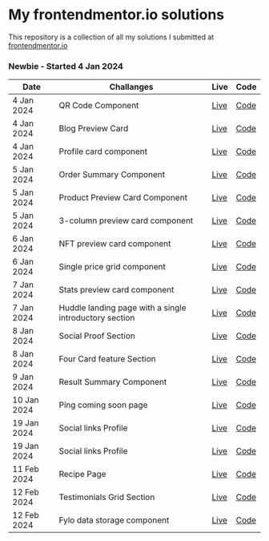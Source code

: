 # My frontendmentor.io solutions

This repository is a collection of all my solutions I submitted at [frontendmentor.io ](https://www.frontendmentor.io/)

### Newbie - Started 4 Jan 2024

| Date        | Challanges                                             | Live                                                                                                             | Code                                                                                                                                                                             |
| ----------- | ------------------------------------------------------ | ---------------------------------------------------------------------------------------------------------------- | -------------------------------------------------------------------------------------------------------------------------------------------------------------------------------- |
| 4 Jan 2024  | QR Code Component                                      | [Live](https://fancy-dasik-0d72aa.netlify.app/qr%20code%20component/)                                            | [Code](https://github.com/madhavan-ts/FrontendMentors-Challenges/tree/e6c6f713554a290d06b570919c9e65f5383f1443/QR%20code%20component)                                            |
| 4 Jan 2024  | Blog Preview Card                                      | [Live](https://fancy-dasik-0d72aa.netlify.app/blog%20preview%20card/)                                            | [Code](https://github.com/madhavan-ts/FrontendMentors-Challenges/tree/e6c6f713554a290d06b570919c9e65f5383f1443/Blog%20preview%20card)                                            |
| 4 Jan 2024  | Profile card component                                 | [Live](https://fancy-dasik-0d72aa.netlify.app/profile%20card%20component/)                                       | [Code](https://github.com/madhavan-ts/FrontendMentors-Challenges/tree/e6c6f713554a290d06b570919c9e65f5383f1443/Profile%20card%20component)                                       |
| 5 Jan 2024  | Order Summary Component                                | [Live](https://fancy-dasik-0d72aa.netlify.app/order%20summary%20component/)                                      | [Code](https://github.com/madhavan-ts/FrontendMentors-Challenges/tree/e6c6f713554a290d06b570919c9e65f5383f1443/Order%20summary%20component)                                      |
| 5 Jan 2024  | Product Preview Card Component                         | [Live](https://fancy-dasik-0d72aa.netlify.app/product%20preview%20card%20component/)                             | [Code](https://github.com/madhavan-ts/FrontendMentors-Challenges/tree/e6c6f713554a290d06b570919c9e65f5383f1443/Product%20preview%20card%20component)                             |
| 5 Jan 2024  | 3-column preview card component                        | [Live](https://fancy-dasik-0d72aa.netlify.app/3%20column%20preview%20card%20component/index.html)                | [Code](https://github.com/madhavan-ts/FrontendMentors-Challenges/tree/e6c6f713554a290d06b570919c9e65f5383f1443/3%20Column%20preview%20card%20component)                          |
| 6 Jan 2024  | NFT preview card component                             | [Live](https://fancy-dasik-0d72aa.netlify.app/nft%20preview%20card%20component/)                                 | [Code](https://github.com/madhavan-ts/FrontendMentors-Challenges/tree/e6c6f713554a290d06b570919c9e65f5383f1443/NFT%20preview%20card%20component)                                 |
| 6 Jan 2024  | Single price grid component                            | [Live](https://fancy-dasik-0d72aa.netlify.app/single%20price%20grid%20component/)                                | [Code](https://github.com/madhavan-ts/FrontendMentors-Challenges/tree/e6c6f713554a290d06b570919c9e65f5383f1443/Single%20price%20grid%20component)                                |
| 7 Jan 2024  | Stats preview card component                           | [Live](https://fancy-dasik-0d72aa.netlify.app/stats%20preview%20card%20component/)                               | [Code](https://github.com/madhavan-ts/FrontendMentors-Challenges/tree/e6c6f713554a290d06b570919c9e65f5383f1443/Stats%20preview%20card%20component)                               |
| 7 Jan 2024  | Huddle landing page with a single introductory section | [Live](https://fancy-dasik-0d72aa.netlify.app/huddle%20landing%20page%20with%20single%20introductory%20section/) | [Code](https://github.com/madhavan-ts/FrontendMentors-Challenges/tree/e6c6f713554a290d06b570919c9e65f5383f1443/Huddle%20landing%20page%20with%20single%20introductory%20section) |
| 8 Jan 2024  | Social Proof Section                                   | [Live](https://fancy-dasik-0d72aa.netlify.app/social%20proof%20section/)                                         | [Code](https://github.com/madhavan-ts/FrontendMentors-Challenges/tree/0465b1255d1ea7106b1428bf78bae7a8041de080/Social%20proof%20section)                                         |
| 8 Jan 2024  | Four Card feature Section                              | [Live](https://fancy-dasik-0d72aa.netlify.app/four%20card%20feature%20section/)                                  | [Code](https://github.com/madhavan-ts/FrontendMentors-Challenges/tree/4e3242dc44d46eabb2327d18e214651f32d17c68/Four%20card%20feature%20section)                                  |
| 9 Jan 2024  | Result Summary Component                               | [Live](https://fancy-dasik-0d72aa.netlify.app/Results%20summary%20component/)                                    | [Code](https://github.com/madhavan-ts/FrontendMentors-Challenges/tree/fd03e271ecc43a998ec2e0fc0ad7ee6733d49edd/Results%20summary%20component)                                    |
| 10 Jan 2024 | Ping coming soon page                                  | [Live](https://fancy-dasik-0d72aa.netlify.app/ping%20coming%20soon%20page/)                                      | [Code](https://github.com/madhavan-ts/FrontendMentors-Challenges/tree/246ae594cee2560d2bdd7d5d9732ab891e2ff6ff/Ping%20coming%20soon%20page)                                      |
| 19 Jan 2024 | Social links Profile                                   | [Live](https://fancy-dasik-0d72aa.netlify.app/Social%20links%20profile/)                                         | [Code](https://github.com/madhavan-ts/FrontendMentors-Challenges/tree/fb15b552ec38f3780cdacbb7fcbcfc0acffe16ae/Social%20links%20profile)                                         |
| 19 Jan 2024 | Social links Profile                                   | [Live](https://fancy-dasik-0d72aa.netlify.app/Social%20links%20profile/)                                         | [Code](https://github.com/madhavan-ts/FrontendMentors-Challenges/tree/fb15b552ec38f3780cdacbb7fcbcfc0acffe16ae/Social%20links%20profile)                                         |
| 11 Feb 2024 | Recipe Page                                            | [Live](https://fancy-dasik-0d72aa.netlify.app/Recipe%20page/)                                                    | [Code](https://github.com/madhavan-ts/FrontendMentors-Challenges/tree/7f2d8cd44ea8f969edf09ce6eeaddf82dd6db22b/Recipe%20page)                                         |
| 12 Feb 2024 | Testimonials Grid Section                                           | [Live](https://fancy-dasik-0d72aa.netlify.app/Testimonials%grid%20section/)                                                    | [Code](https://github.com/madhavan-ts/FrontendMentors-Challenges/tree/a83680ef8c30243f42261dfa78cce2fbf70614d6/Testimonials%20grid%20section)                                         |
| 12 Feb 2024 | Fylo data storage component                                            | [Live](https://fancy-dasik-0d72aa.netlify.app/Fylo%20data%20storage%20component/)                                                    | [Code](https://github.com/madhavan-ts/FrontendMentors-Challenges/tree/7f2d8cd44ea8f969edf09ce6eeaddf82dd6db22b/Recipe%20page)                                         |
